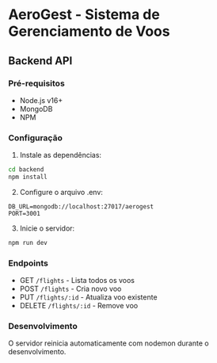 # AeroGest - Sistema de Gerenciamento de Voos

## Backend API

### Pré-requisitos
- Node.js v16+
- MongoDB
- NPM

### Configuração
1. Instale as dependências:
```bash
cd backend
npm install
```

2. Configure o arquivo .env:
```
DB_URL=mongodb://localhost:27017/aerogest
PORT=3001
```

3. Inicie o servidor:
```bash
npm run dev
```

### Endpoints
- GET `/flights` - Lista todos os voos
- POST `/flights` - Cria novo voo
- PUT `/flights/:id` - Atualiza voo existente
- DELETE `/flights/:id` - Remove voo

### Desenvolvimento
O servidor reinicia automaticamente com nodemon durante o desenvolvimento.
